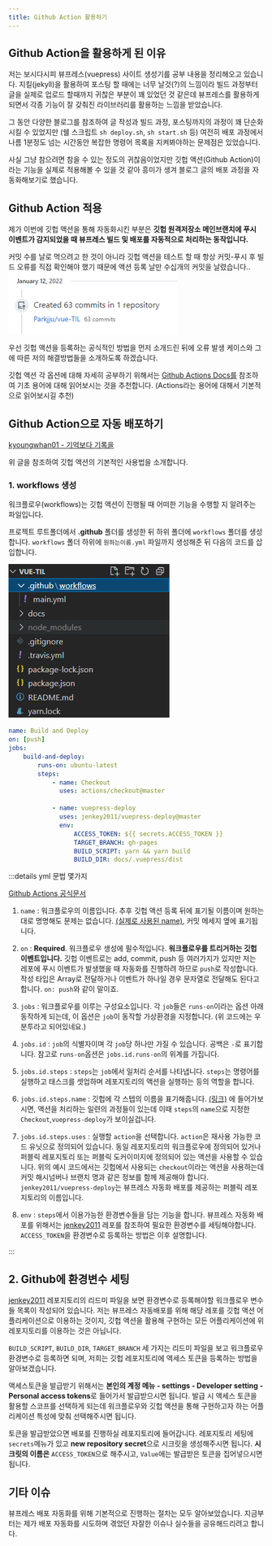 ```yaml
---
title: Github Action 활용하기
---
```


## Github Action을 활용하게 된 이유

저는 보시다시피 뷰프레스(vuepress) 사이트 생성기를 공부 내용을 정리해오고 있습니다. 지킬(jekyll)을 활용하여 포스팅 할 때에는 너무 날것(?)의 느낌이라 빌드 과정부터 글을 실제로 업로드 할때까지 귀찮은 부분이 꽤 있었던 것 같은데 뷰프레스를 활용하게 되면서 각종 기능이 잘 갖춰진 라이브러리를 활용하는 느낌을 받았습니다.

그 동안 다양한 블로그를 참조하여 글 작성과 빌드 과정, 포스팅까지의 과정이 꽤 단순화 시킬 수 있었지만 (쉘 스크립트 `sh deploy.sh`, `sh start.sh` 등) 여전히 배포 과정에서 나름 1분정도 넘는 시간동안 복잡한 명령어 목록을 지켜봐야하는 문제점은 있었습니다.

사실 그냥 참으려면 참을 수 있는 정도의 귀찮음이었지만 깃헙 액션(Github Action)이라는 기능을 실제로 적용해볼 수 있을 것 같아 흥미가 생겨 블로그 글의 배포 과정을 자동화해보기로 했습니다.

## Github Action 적용

제가 이번에 깃헙 액션을 통해 자동화시킨 부분은 **깃헙 원격저장소 메인브랜치에 푸시 이벤트가 감지되었을 때 뷰프레스 빌드 및 배포를 자동적으로 처리하는 동작입니다.**

커밋 수를 날로 먹으려고 한 것이 아니라 깃헙 액션을 테스트 할 때 항상 커밋-푸시 후 빌드 오류를 직접 확인해야 했기 때문에 액션 등록 날만 수십개의 커밋을 날렸습니다..
![commits](../.vuepress/assets/git/commits.png)

우선 깃헙 액션을 등록하는 공식적인 방법을 먼저 소개드린 뒤에 오류 발생 케이스와 그에 따른 저의 해결방법들을 소개하도록 하겠습니다.

깃헙 액션 각 옵션에 대해 자세히 공부하기 위해서는 [Github Actions Docs를](https://docs.github.com/en/actions/learn-github-actions/understanding-github-actions#overview) 참조하여 기초 용어에 대해 읽어보시는 것을 추천합니다. (Actions라는 용어에 대해서 기본적으로 읽어보시길 추천)

## Github Action으로 자동 배포하기

[kyoungwhan01 - 기억보다 기록을](https://kyounghwan01.github.io/blog/Vue/vuepress/vuepress-github-actions/#workflows-%E1%84%91%E1%85%A1%E1%84%8B%E1%85%B5%E1%86%AF-%E1%84%89%E1%85%A2%E1%86%BC%E1%84%89%E1%85%A5%E1%86%BC)

위 글을 참조하여 깃헙 액션의 기본적인 사용법을 소개합니다.

### 1. workflows 생성

워크플로우(workflows)는 깃헙 액션이 진행될 때 어떠한 기능을 수행할 지 알려주는 파일입니다.

프로젝트 루트폴더에서 **.github** 폴더를 생성한 뒤 하위 폴더에 `workflows` 폴더를 생성합니다. `workflows` 폴더 하위에 `원하는이름.yml` 파일까지 생성해준 뒤 다음의 코드를 삽입합니다.

![yml](../.vuepress/assets/git/yml.png)

```yml
name: Build and Deploy
on: [push]
jobs:
    build-and-deploy:
        runs-on: ubuntu-latest
        steps:
            - name: Checkout
              uses: actions/checkout@master

            - name: vuepress-deploy
              uses: jenkey2011/vuepress-deploy@master
              env:
                  ACCESS_TOKEN: ${{ secrets.ACCESS_TOKEN }}
                  TARGET_BRANCH: gh-pages
                  BUILD_SCRIPT: yarn && yarn build
                  BUILD_DIR: docs/.vuepress/dist
```

:::details yml 문법 몇가지

[Github Actions 공식문서](https://docs.github.com/en/actions/learn-github-actions/workflow-syntax-for-github-actions)

1. `name` : 워크플로우의 이름입니다. 추후 깃헙 액션 등록 뒤에 표기될 이름이며 원하는 대로 명명해도 문제는 없습니다. [(실제로 사용된 name)](https://github.com/Parkjju/vue-TIL/actions/runs/1696565223), 커밋 메세지 옆에 표기됩니다.

2. `on` : **Required**. 워크플로우 생성에 필수적입니다. **워크플로우를 트리거하는 깃헙 이벤트입니다.** 깃헙 이벤트로는 add, commit, push 등 여러가지가 있지만 저는 레포에 푸시 이벤트가 발생했을 때 자동화를 진행하려 하므로 `push`로 작성합니다. 작성 타입은 Array로 전달하거나 이벤트가 하나일 경우 문자열로 전달해도 된다고 합니다. `on: push`와 같이 말이죠.

3. `jobs` : 워크플로우를 이루는 구성요소입니다. 각 `job`들은 `runs-on`이라는 옵션 아래 동작하게 되는데, 이 옵션은 `job`이 동작할 가상환경을 지정합니다. (위 코드에는 우분투라고 되어있네요.)

4. `jobs.id` : `job`의 식별자이며 각 `job`당 하나만 가질 수 있습니다. 공백은 `-`로 표기합니다. 참고로 `runs-on`옵션은 `jobs.id.runs-on`의 위계를 가집니다.

5. `jobs.id.steps` : `steps`는 `job`에서 일처리 순서를 나타냅니다. `steps`는 명령어를 실행하고 태스크를 셋업하며 레포지토리의 액션을 실행하는 등의 역할을 합니다.

6. `jobs.id.steps.name` : 깃헙에 각 스텝의 이름을 표기해줍니다. [(링크)](https://github.com/Parkjju/vue-TIL/runs/4813750042?check_suite_focus=true) 에 들어가보시면, 액션을 처리하는 일련의 과정들이 있는데 이때 `steps`의 `name`으로 지정한 `Checkout`,`vuepress-deploy`가 보이실겁니다.

7. `jobs.id.steps.uses` : 실행할 `action`을 선택합니다. `action`은 재사용 가능한 코드 유닛으로 정의되어 있습니다. 동일 레포지토리의 워크플로우에 정의되어 있거나 퍼블릭 레포지토리 또는 퍼블릭 도커이미지에 정의되어 있는 액션을 사용할 수 있습니다. 위의 예시 코드에서는 깃헙에서 사용되는 `checkout`이라는 액션을 사용하는데 커밋 해시넘버나 브랜치 명과 같은 정보를 함께 제공해야 합니다. `jenkey2011/vuepress-deploy`는 뷰프레스 자동화 배포를 제공하는 퍼블릭 레포지토리의 이름입니다.

8. `env` : `steps`에서 이용가능한 환경변수들을 담는 기능을 합니다. 뷰프레스 자동화 배포를 위해서는 [jenkey2011](https://github.com/jenkey2011/vuepress-deploy/) 레포를 참조하여 필요한 환경변수를 세팅해야합니다. `ACCESS_TOKEN`을 환경변수로 등록하는 방법은 이후 설명합니다.

:::

## 2. Github에 환경변수 세팅

[jenkey2011](https://github.com/jenkey2011/vuepress-deploy/) 레포지토리의 리드미 파일을 보면 환경변수로 등록해야할 워크플로우 변수들 목록이 작성되어 있습니다. 저는 뷰프레스 자동배포를 위해 해당 레포를 깃헙 액션 어플리케이션으로 이용하는 것이지, 깃헙 액션을 활용해 구현하는 모든 어플리케이션에 위 레포지토리를 이용하는 것은 아닙니다.

`BUILD_SCRIPT`, `BUILD_DIR`, `TARGET_BRANCH` 세 가지는 리드미 파일을 보고 워크플로우 환경변수로 등록하면 되며, 저희는 깃헙 레포지토리에 액세스 토큰을 등록하는 방법을 알아보겠습니다.

액세스토큰을 발급받기 위해서는 **본인의 계정 메뉴 - settings - Developer setting - Personal access tokens**로 들어가서 발급받으시면 됩니다. 발급 시 액세스 토큰을 활용할 스코프를 선택하게 되는데 워크플로우와 깃헙 액션을 통해 구현하고자 하는 어플리케이션 특성에 맞춰 선택해주시면 됩니다.

토큰을 발급받았으면 배포를 진행하실 레포지토리에 들어갑니다. 레포지토리 세팅에 `secrets`메뉴가 있고 **new repository secret**으로 시크릿을 생성해주시면 됩니다. **시크릿의 이름은** `ACCESS_TOKEN`으로 해주시고, `Value`에는 발급받은 토큰을 집어넣으시면 됩니다.

## 기타 이슈

뷰프레스 배포 자동화를 위해 기본적으로 진행하는 절차는 모두 알아보았습니다. 지금부터는 제가 배포 자동화를 시도하며 겪었던 자잘한 이슈나 실수들을 공유해드리려고 합니다.
